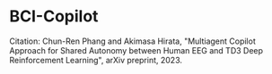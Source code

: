# BCI-Copilot

Citation:
Chun-Ren Phang and Akimasa Hirata, "Multiagent Copilot Approach for Shared Autonomy between Human EEG and TD3 Deep Reinforcement Learning", arXiv preprint, 2023.
